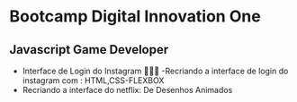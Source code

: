 # Bootcamp Digital Innovation One

## Javascript Game Developer

- Interface de Login do Instagram 👨🏼‍🏫 -Recriando a interface de login do instagram com : HTML,CSS-FLEXBOX
- Recriando a interface do netflix: De Desenhos Animados


